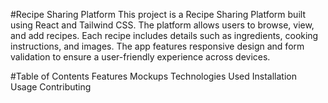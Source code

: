 #Recipe Sharing Platform
This project is a Recipe Sharing Platform built using React and Tailwind CSS. The platform allows users to browse, view, and add recipes. Each recipe includes details such as ingredients, cooking instructions, and images. The app features responsive design and form validation to ensure a user-friendly experience across devices.

#Table of Contents
Features
Mockups
Technologies Used
Installation
Usage
Contributing
